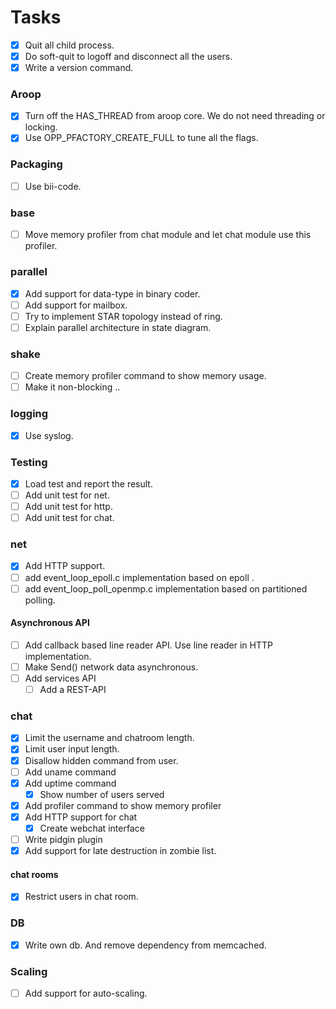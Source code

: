 
Tasks
========

- [x] Quit all child process.
- [x] Do soft-quit to logoff and disconnect all the users.
- [x] Write a version command.

### Aroop
- [x] Turn off the HAS_THREAD from aroop core. We do not need threading or locking.
- [x] Use OPP_PFACTORY_CREATE_FULL to tune all the flags.

### Packaging
- [ ] Use bii-code.

### base
- [ ] Move memory profiler from chat module and let chat module use this profiler.

### parallel
- [x] Add support for data-type in binary coder.
- [ ] Add support for mailbox.
- [ ] Try to implement STAR topology instead of ring.
- [ ] Explain parallel architecture in state diagram.

### shake
- [ ] Create memory profiler command to show memory usage.
- [ ] Make it non-blocking ..

### logging
- [x] Use syslog.

### Testing
- [x] Load test and report the result.
- [ ] Add unit test for net.
- [ ] Add unit test for http.
- [ ] Add unit test for chat.

### net
- [x] Add HTTP support.
- [ ] add event_loop_epoll.c implementation based on epoll .
- [ ] add event_loop_poll_openmp.c implementation based on partitioned polling.

#### Asynchronous API
- [ ] Add callback based line reader API. Use line reader in HTTP implementation.
- [ ] Make Send() network data asynchronous.
- [ ] Add services API
	- [ ] Add a REST-API

### chat
- [x] Limit the username and chatroom length.
- [x] Limit user input length.
- [x] Disallow hidden command from user.
- [ ] Add uname command
- [x] Add uptime command
	- [x] Show number of users served
- [x] Add profiler command to show memory profiler
- [x] Add HTTP support for chat
	- [x] Create webchat interface
- [ ] Write pidgin plugin
- [x] Add support for late destruction in zombie list.

#### chat rooms
- [x] Restrict users in chat room.

### DB
- [x] Write own db. And remove dependency from memcached.

### Scaling
- [ ] Add support for auto-scaling.

